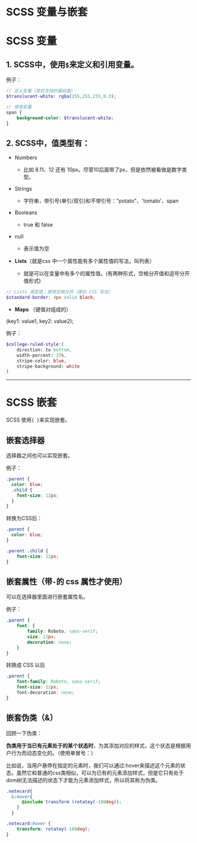 # SCSS 变量与嵌套

# SCSS 变量

## 1. SCSS中，使用`$`来定义和引用变量。

例子：
```scss
// 定义变量（放在文档的最前面）
$translucent-white: rgba(255,255,255,0.3);

// 使用变量
span {
    background-color: $translucent-white;
}
```

## 2. SCSS中，值类型有：

- Numbers
    - 比如 8.11、12 还有 10px。尽管10后面带了px，但是依然被看做是数字类型。

- Strings
    - 字符串，带引号(单引/双引)和不带引号："potato"、'tomato'、span

- Booleans
    - true 和 false

- null
    - 表示值为空

- **Lists**（就是css 中一个属性能有多个属性值的写法，叫列表）
    - 就是可以在变量中有多个的属性值。(有两种形式，空格分开值和逗号分开值形式)
```scss
// Lists 类型值：使用空格分开（类似 CSS 写法）
$standard-border: 4px solid black;
```

- **Maps**  （键值对组成的）

(key1: value1, key2: value2);

例子：
```scss
$college-ruled-style:(
    direction: to bottom,
    width-percent: 15%,
    stripe-color: blue,
    stripe-background: white
)
```

---


# SCSS 嵌套

SCSS 使用`{ }`来实现嵌套。

## 嵌套选择器

选择器之间也可以实现嵌套。

例子：
```scss
.parent {
  color: blue;
  .child {
    font-size: 12px;
  }
}
```

转换为CSS后：
```css
.parent {
  color: blue;
}

.parent .child {
    font-size: 12px;
}
```

## 嵌套属性（带`-`的 css 属性才使用）

可以在选择器里面进行嵌套属性名。

例子：
```scss
.parent {
    font: {
        family: Roboto, sans-serif;
        size: 12px;
        decoration: none;
    }
}
```

转换成 CSS 以后
```css
.parent {
    font-family: Roboto, sans-serif;
    font-size: 12px;
    font-decoration: none;
}
```

## 嵌套伪类（&）

回顾一下伪类：

**伪类用于当已有元素处于的某个状态时**，为其添加对应的样式，这个状态是根据用户行为而动态变化的。（使用单冒号：）

比如说，当用户悬停在指定的元素时，我们可以通过:hover来描述这个元素的状态。虽然它和普通的css类相似，可以为已有的元素添加样式，但是它只有处于dom树无法描述的状态下才能为元素添加样式，所以将其称为伪类。

```scss
.notecard{ 
  &:hover{
      @include transform (rotatey(-180deg));  
    }
  }
```

```css
.notecard:hover {
    transform: rotatey(-180deg);
}
```






